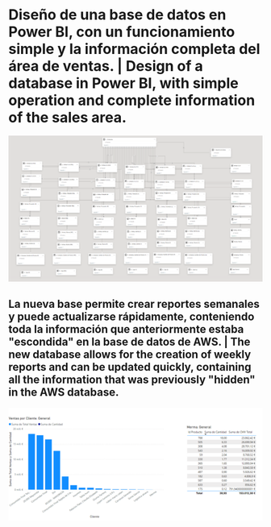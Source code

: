 # Diseño de una base de datos en Power BI, con un funcionamiento simple y la información completa del área de ventas. | Design of a database in Power BI, with simple operation and complete information of the sales area.

![alt text](image.png)

## La nueva base permite crear reportes semanales y puede actualizarse rápidamente, conteniendo toda la información que anteriormente estaba "escondida" en la base de datos de AWS. | The new database allows for the creation of weekly reports and can be updated quickly, containing all the information that was previously "hidden" in the AWS database.

![alt text](image-1.png)